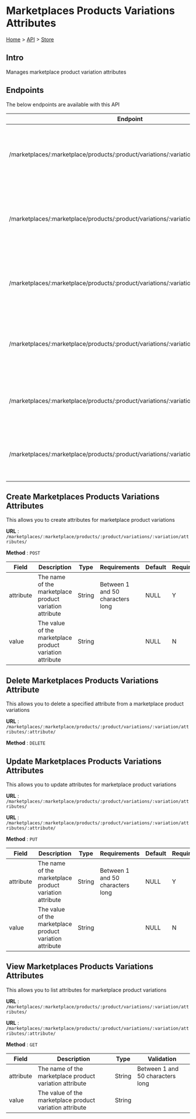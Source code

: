 # Marketplaces Products Variations Attributes
[Home](../../index.md) > [API](../index.md) > [Store](index.md)
## Intro
Manages marketplace product variation attributes
## Endpoints
The below endpoints are available with this API

| Endpoint | Method | Description | |
| --- | --- | --- | --- |
| /marketplaces/:marketplace/products/:product/variations/:variation/attributes/ | POST | This allows you to create attributes for marketplace product variations | [Details](#create-marketplaces-products-variations-attributes) |
| /marketplaces/:marketplace/products/:product/variations/:variation/attributes/:attribute/ | DELETE | This allows you to delete a specified attribute from a marketplace product variations | [Details](#delete-marketplaces-products-variations-attribute) |
| /marketplaces/:marketplace/products/:product/variations/:variation/attributes/ | PUT | This allows you to update attributes for marketplace product variations | [Details](#update-marketplaces-products-variations-attributes) |
| /marketplaces/:marketplace/products/:product/variations/:variation/attributes/:attribute/ | PUT | This allows you to update attributes for marketplace product variations | [Details](#update-marketplaces-products-variations-attributes) |
| /marketplaces/:marketplace/products/:product/variations/:variation/attributes/ | GET | This allows you to list attributes for marketplace product variations | [Details](#view-marketplaces-products-variations-attributes) |
| /marketplaces/:marketplace/products/:product/variations/:variation/attributes/:attribute/ | GET | This allows you to list attributes for marketplace product variations | [Details](#view-marketplaces-products-variations-attributes) |

## Create Marketplaces Products Variations Attributes
This allows you to create attributes for marketplace product variations

**URL** : `/marketplaces/:marketplace/products/:product/variations/:variation/attributes/`

**Method** : `POST`

| Field | Description | Type | Requirements | Default | Required? | Conditional? |
| --- | --- | --- | --- | --- | --- | --- |
| attribute | The name of the marketplace product variation attribute | String | Between 1 and 50 characters long | NULL | Y | N |
| value | The value of the marketplace product variation attribute | String |  | NULL | N | N |

## Delete Marketplaces Products Variations Attribute
This allows you to delete a specified attribute from a marketplace product variations

**URL** : `/marketplaces/:marketplace/products/:product/variations/:variation/attributes/:attribute/`

**Method** : `DELETE`

## Update Marketplaces Products Variations Attributes
This allows you to update attributes for marketplace product variations

**URL** : `/marketplaces/:marketplace/products/:product/variations/:variation/attributes/`

**URL** : `/marketplaces/:marketplace/products/:product/variations/:variation/attributes/:attribute/`

**Method** : `PUT`

| Field | Description | Type | Requirements | Default | Required? | Conditional? |
| --- | --- | --- | --- | --- | --- | --- |
| attribute | The name of the marketplace product variation attribute | String | Between 1 and 50 characters long | NULL | Y | N |
| value | The value of the marketplace product variation attribute | String |  | NULL | N | N |

## View Marketplaces Products Variations Attributes
This allows you to list attributes for marketplace product variations

**URL** : `/marketplaces/:marketplace/products/:product/variations/:variation/attributes/`

**URL** : `/marketplaces/:marketplace/products/:product/variations/:variation/attributes/:attribute/`

**Method** : `GET`

| Field | Description | Type | Validation |
| --- | --- | --- | --- |
| attribute | The name of the marketplace product variation attribute | String | Between 1 and 50 characters long |
| value | The value of the marketplace product variation attribute | String |  |
